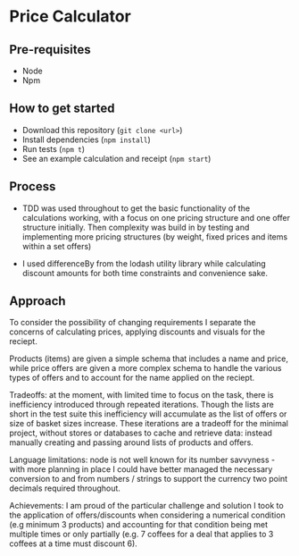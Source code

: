 # Price Calculator

## Pre-requisites
- Node
- Npm

## How to get started

- Download this repository (`git clone <url>`)
- Install dependencies (`npm install`)
- Run tests (`npm t`)
- See an example calculation and receipt (`npm start`)


## Process

- TDD was used throughout to get the basic functionality of the calculations working, with a focus on one pricing structure and one offer structure initially. Then complexity was build in by testing and implementing more pricing structures (by weight, fixed prices and items within a set offers)

- I used differenceBy from the lodash utility library while calculating discount amounts for both time constraints and convenience sake.


## Approach

To consider the possibility of changing requirements I separate the concerns of calculating prices, applying discounts and visuals for the reciept. 

Products (items) are given a simple schema that includes a name and price, while price offers are given a more complex schema to handle the various types of offers and to account for the name applied on the reciept. 

Tradeoffs: at the moment, with limited time to focus on the task, there is inefficiency introduced through repeated iterations. Though the lists are short in the test suite this inefficiency will accumulate as the list of offers or size of basket sizes increase. These iterations are a tradeoff for the minimal project, without stores or databases to cache and retrieve data: instead manually creating and passing around lists of products and offers.

Language limitations: node is not well known for its number savvyness - with more planning in place I could have better managed the necessary conversion to and from numbers / strings to support the currency two point decimals required throughout.

Achievements: I am proud of the particular challenge and solution I took to the application of offers/discounts when considering a numerical condition (e.g minimum 3 products) and accounting for that condition being met multiple times or only partially (e.g. 7 coffees for a deal that applies to 3 coffees at a time must discount 6). 
